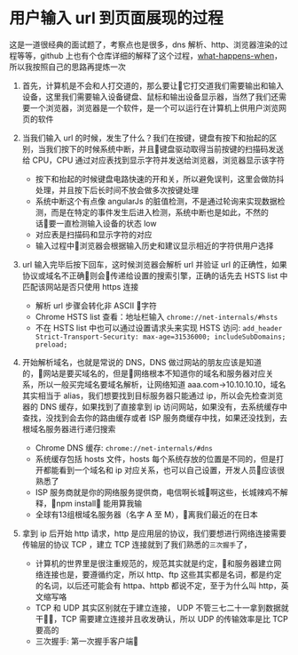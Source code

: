 # 用户输入 url 到页面展现的过程

这是一道很经典的面试题了，考察点也是很多，dns 解析、http、浏览器渲染的过程等等，github 上也有个仓库详细的解释了这个过程，[what-happens-when](https://github.com/alex/what-happens-when)，所以我按照自己的思路再提炼一次

1. 首先，计算机是不会和人打交道的，那么要让它打交道我们需要输出和输入设备，这里我们需要输入设备键盘、鼠标和输出设备显示器，当然了我们还需要一个浏览器，浏览器是一个软件，是一个可以运行在计算机上供用户浏览网页的软件

2. 当我们输入 url 的时候，发生了什么？我们在按键，键盘有按下和抬起的区别，当我们按下的时候系统中断，并且键盘驱动取得当前按键的扫描码发送给 CPU，CPU 通过对应表找到显示字符并发送给浏览器，浏览器显示该字符
    + 按下和抬起的时候键盘电路快速的开和关，所以避免误判，这里会做防抖处理，并且按下后长时间不放会做多次按键处理
    + 系统中断这个有点像 angularJs 的脏值检测，不是通过轮询来实现数据检测，而是在特定的事件发生后进入检测，系统中断也是如此，不然的话要一直检测输入设备的状态 low
    + 对应表是扫描码和显示字符的对应
    + 输入过程中浏览器会根据输入历史和建议显示相近的字符供用户选择

3. url 输入完毕后按下回车，这时候浏览器会解析 url 并验证 url 的正确性，如果协议或域名不正确则会传递给设置的搜索引擎，正确的话先去 HSTS list 中匹配该网站是否只使用 https 连接
    + 解析 url 步骤会转化非 ASCII 字符
    + Chrome HSTS list 查看：地址栏输入 `chrome://net-internals/#hsts`
    + 不在 HSTS list 中也可以通过设置请求头来实现 HSTS 访问: `add_header Strict-Transport-Security: max-age=31536000; includeSubDomains; preload;`
4. 开始解析域名，也就是常说的 DNS，DNS 做过网站的朋友应该是知道的，网站是要买域名的，但是网络根本不知道你的域名和服务器对应关系，所以一般买完域名要域名解析，让网络知道 aaa.com->10.10.10.10，域名其实相当于 alias，我们想要找到目标服务器只能通过 ip，所以会先检查浏览器的 DNS 缓存，如果找到了直接拿到 ip 访问网站，如果没有，去系统缓存中查找，没找到会去你的路由缓存或者 ISP 服务商缓存中找，如果还没找到，去根域名服务器进行递归搜索
    + Chrome DNS 缓存: `chrome://net-internals/#dns`
    + 系统缓存包括 hosts 文件，hosts 每个系统存放的位置是不同的，但是打开都能看到一个域名和 ip 对应关系，也可以自己设置，开发人员应该很熟悉了
    + ISP 服务商就是你的网络服务提供商，电信啊长城啊这些，长城辣鸡不解释，npm install 能用算我输
    + 全球有13组根域名服务器（名字 A 至 M），离我们最近的在日本

5. 拿到 ip 后开始 http 请求，http 是应用层的协议，我们要想进行网络连接需要传输层的协议 TCP ，建立 TCP 连接就到了我们熟悉的`三次握手`了，
    + 计算机的世界里是很注重规范的，规范其实就是约定，和服务器建立网络连接也是，要遵循约定，所以 http、ftp 这些其实都是名词，都是约定的名词，以后还可能会有 httpa、httpb 都说不定，至于为什么叫 http，英文缩写咯
    + TCP 和 UDP 其实区别就在于建立连接， UDP 不管三七二十一拿到数据就干，TCP 需要建立连接并且收发确认，所以 UDP 的传输效率是比 TCP 要高的
    + 三次握手: 第一次握手客户端